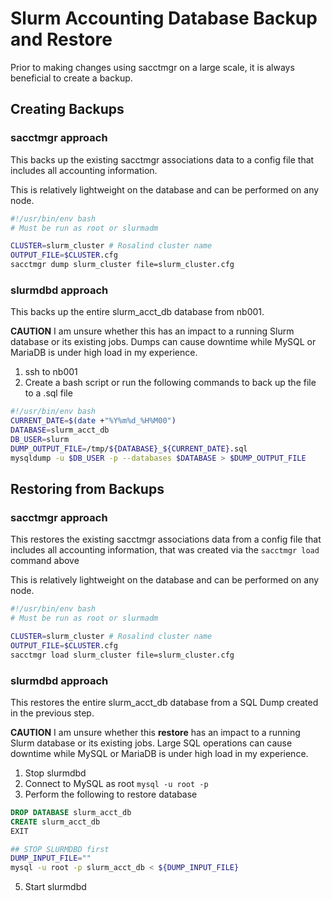 # Slurm Accounting Database Backup and Restore
Prior to making changes using sacctmgr on a large scale, it is always beneficial to create a backup.

## Creating Backups
### sacctmgr approach
This backs up the existing sacctmgr associations data to a config file that includes all accounting information.

This is relatively lightweight on the database and can be performed on any node.

```bash
#!/usr/bin/env bash
# Must be run as root or slurmadm

CLUSTER=slurm_cluster # Rosalind cluster name
OUTPUT_FILE=$CLUSTER.cfg
sacctmgr dump slurm_cluster file=slurm_cluster.cfg

```

### slurmdbd approach
This backs up the entire slurm_acct_db database from nb001.

**CAUTION** I am unsure whether this has an impact to a running Slurm database or its existing jobs. Dumps can cause downtime while MySQL or MariaDB is under high load in my experience.

1. ssh to nb001
2. Create a bash script or run the following commands to back up the file to a .sql file
```bash
#!/usr/bin/env bash
CURRENT_DATE=$(date +"%Y%m%d_%H%M00")
DATABASE=slurm_acct_db
DB_USER=slurm
DUMP_OUTPUT_FILE=/tmp/${DATABASE}_${CURRENT_DATE}.sql
mysqldump -u $DB_USER -p --databases $DATABASE > $DUMP_OUTPUT_FILE
```

## Restoring from Backups
### sacctmgr approach
This restores the existing sacctmgr associations data from a config file that includes all accounting information, that was created via the `sacctmgr load` command above

This is relatively lightweight on the database and can be performed on any node.

```bash
#!/usr/bin/env bash
# Must be run as root or slurmadm

CLUSTER=slurm_cluster # Rosalind cluster name
OUTPUT_FILE=$CLUSTER.cfg
sacctmgr load slurm_cluster file=slurm_cluster.cfg

```

### slurmdbd approach
This restores the entire slurm_acct_db database from a SQL Dump created in the previous step.

**CAUTION** I am unsure whether this **restore** has an impact to a running Slurm database or its existing jobs. Large SQL operations can cause downtime while MySQL or MariaDB is under high load in my experience.
1. Stop slurmdbd
2. Connect to MySQL as root
`mysql -u root -p`
4. Perform the following to restore database
```sql
DROP DATABASE slurm_acct_db
CREATE slurm_acct_db
EXIT
```
```bash
## STOP SLURMDBD first
DUMP_INPUT_FILE=""
mysql -u root -p slurm_acct_db < ${DUMP_INPUT_FILE}
```
5. Start slurmdbd

